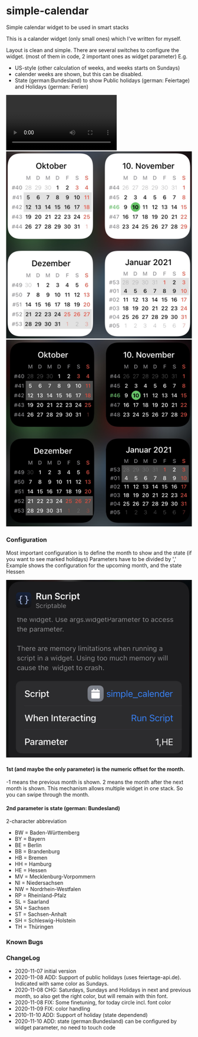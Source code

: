 # simple-calendar
Simple calendar widget to be used in smart stacks

This is a calander widget (only small ones) which I've written for myself. 

Layout is clean and simple.
There are several switches to configure the widget. (most of them in code, 2 important ones as widget parameter)
E.g. 
  * US-style (other calculation of weeks, and weeks starts on Sundays)
  * calender weeks are shown, but this can be disabled.
  * State (german:Bundesland) to show Public holidays (german: Feiertage) and Holidays (german: Ferien)

![](stack.mov)
![](hell.jpg)
![](dunkel.jpg)

### Configuration
Most important configuration is to define the month to show and the state (if you want to see marked holidays)
Parameters have to be divided by ','
Example shows the configuration for the upcoming month, and the state Hessen

![](parameter.jpg)

#### 1st (and maybe the only parameter) is the numeric offset for the month.
-1 means the previous month is shown.
2 means the month after the next month is shown.
This mechanism allows multiple widget in one stack. So you can swipe through the month.
#### 2nd parameter is state (german: Bundesland)
2-character abbreviation 
* BW = Baden-Württemberg
* BY = Bayern
* BE = Berlin
* BB = Brandenburg
* HB = Bremen
* HH = Hamburg
* HE = Hessen
* MV = Mecklenburg-Vorpommern
* NI = Niedersachsen
* NW = Nordrhein-Westfalen
* RP = Rheinland-Pfalz
* SL = Saarland
* SN = Sachsen
* ST = Sachsen-Anhalt
* SH = Schleswig-Holstein
* TH = Thüringen

### Known Bugs


### ChangeLog
- 2020-11-07 initial version
- 2020-11-08 ADD: Support of public holidays (uses feiertage-api.de). Indicated with same color as Sundays.
- 2020-11-08 CHG: Saturdays, Sundays and Holidays in next and previous month, so also get the right color, but will remain with thin font.
- 2020-11-08 FIX: Some finetuning, for today circle incl. font color
- 2020-11-09 FIX: color handling
- 2010-11-10 ADD: Support of holiday (state dependend)
- 2020-11-10 ADD: state (german:Bundesland) can be configured by widget parameter, no need to touch code

